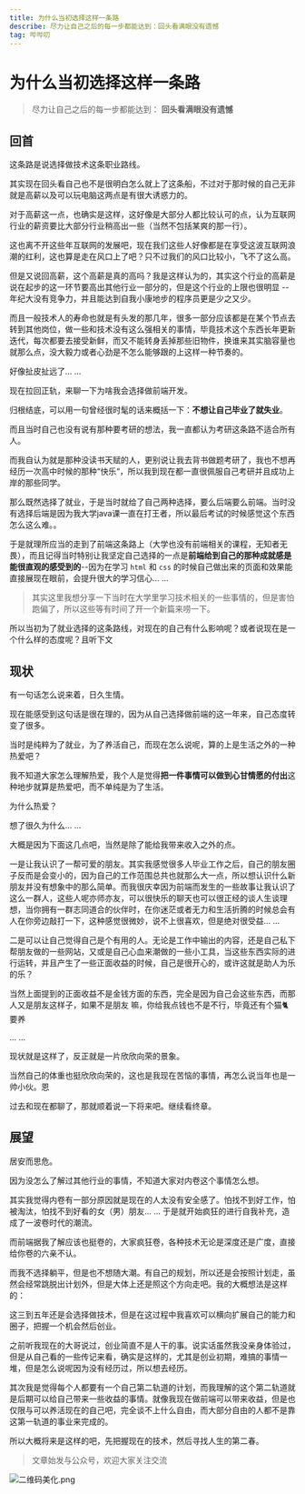 ```yaml
---
title: 为什么当初选择这样一条路
describe: 尽力让自己之后的每一步都能达到：回头看满眼没有遗憾
tag: 哔哔叨
---
```


# 为什么当初选择这样一条路

> 尽力让自己之后的每一步都能达到：
> **回头看满眼没有遗憾**

## 回首

这条路是说选择做技术这条职业路线。

其实现在回头看自己也不是很明白怎么就上了这条船，不过对于那时候的自己无非就是高薪以及可以玩电脑这两点是有很大诱惑力的。

对于高薪这一点，也确实是这样，这好像是大部分人都比较认可的点，认为互联网行业的薪资要比大部分行业稍高出一些（当然不包括某爽的那一行）。

这也离不开这些年互联网的发展吧，现在我们这些人好像都是在享受这波互联网浪潮的红利，这也算是走在风口上了吧？只不过我们的风口比较小，飞不了这么高。

但是又说回高薪，这个高薪是真的高吗？我是这样认为的，其实这个行业的高薪是说在起步的这一环节要高出其他行业一部分的，但是这个行业的上限也很明显 -- 年纪大没有竞争力，并且能达到自我小康地步的程序员更是少之又少。

而且一般技术人的寿命也就是有头发的那几年，很多一部分应该都是在某个节点去转到其他岗位，做一些和技术没有这么强相关的事情，毕竟技术这个东西长年更新迭代，每次都要去接受新鲜，而又不能转身丢掉那些旧物件，换谁来其实脑容量也就那么点，没大毅力或者心劲是不怎么能够跟的上这样一种节奏的。

好像扯皮扯远了... ...

现在拉回正轨，来聊一下为啥我会选择做前端开发。

归根结底，可以用一句曾经很时髦的话来概括一下：**不想让自己毕业了就失业**。

而且当时自己也没有说有那种要考研的想法，我一直都认为考研这条路不适合所有人。

而我自认为就是那种没读书天赋的人，更别说让我去背书做题考研了，我也不想再经历一次高中时候的那种“快乐“，所以我到现在都一直很佩服自己考研并且成功上岸的那些同学。

那么既然选择了就业，于是当时就给了自己两种选择，要么后端要么前端。当时没有选择后端是因为我大学java课一直在打王者，所以最后考试的时候感觉这个东西怎么这么难。。

于是就理所应当的走到了前端这条路上（大学也没有前端相关的课程，无知者无畏），而且记得当时特别让我坚定自己选择的一点是**前端给到自己的那种成就感是能很直观的感受到的**--因为在学习 `html` 和 `css` 的时候自己做出来的页面和效果能直接展现在眼前，会提升很大的学习信心... ...

> 其实这里我想分享一下当时在大学里学习技术相关的一些事情的，但是害怕跑偏了，所以这些等有时间了开一个新篇来唠一下。

所以当初为了就业选择的这条路线，对现在的自己有什么影响呢？或者说现在是一个什么样的态度呢？且听下文

## 现状

有一句话怎么说来着，日久生情。

现在能感受到这句话是很在理的，因为从自己选择做前端的这一年来，自己态度转变了很多。

当时是纯粹为了就业，为了养活自己，而现在怎么说呢，算的上是生活之外的一种热爱吧？

我不知道大家怎么理解热爱，我个人是觉得**把一件事情可以做到心甘情愿的付出**这种地步就算是热爱吧，而不单纯是为了生活。

为什么热爱？

想了很久为什么... ...

大概是因为下面这几点吧，当然是除了能给我带来收入之外的点。

一是让我认识了一帮可爱的朋友。其实我感觉很多人毕业工作之后，自己的朋友圈子反而是会变小的，因为自己的工作范围总共也就那么大一点，所以想认识什么新朋友并没有想象中的那么简单。而我很庆幸因为前端而发生的一些故事让我认识了这么一群人，这些人呢亦师亦友，可以很快乐的聊天也可以很正经的谈人生谈理想，当你拥有一群志同道合的伙伴时，在你迷茫或者无力和生活折腾的时候总会有人在你旁边敲打一下，这种感觉很微妙，说不上很喜欢，但是绝对很受益... ...

二是可以让自己觉得自己是个有用的人。无论是工作中输出的内容，还是自己私下帮朋友做的一些网站，又或是自己心血来潮做的一些小工具，当这些东西实际的进行运转，并且产生了一些正面收益的时候，自己是很开心的，或许这就是助人为乐的乐？

当然上面提到的正面收益不是金钱方面的东西，完全是因为自己会这些东西，而那人又是朋友这样子，如果不是朋友 嘛，你给我点钱也不是不行，毕竟还有个猫🐈要养

... ...

现状就是这样了，反正就是一片欣欣向荣的景象。

当然自己的体重也挺欣欣向荣的，这也是我现在苦恼的事情，再怎么说当年也是一帅小伙。恩

过去和现在都聊了，那就顺着说一下将来吧。继续看终章。

## 展望

居安而思危。

因为没怎么了解过其他行业的事情，不知道大家对内卷这个事情怎么想。

其实我觉得内卷有一部分原因就是现在的人太没有安全感了。怕找不到好工作，怕被淘汰，怕找不到好看的女（男）朋友... ... 于是就开始疯狂的进行自我补充，造成了一波卷时代的潮流。

而前端据我了解应该也挺卷的，大家疯狂卷，各种技术无论是深度还是广度，直接给你卷的六亲不认。

而我不选择躺平，但是也不想随大潮。有自己的规划，所以还是会按照计划走，虽然会经常跳脱出计划外，但是大体上还是照这个方向走吧。我的大概想法是这样的：

这三到五年还是会选择做技术，但是在这过程中我喜欢可以横向扩展自己的能力和圈子，把握一个机会然后创业。

之前听我现在的大哥说过，创业简直不是人干的事。说实话虽然我没亲身体验过，但是从自己看的一些传记来看，确实是这样的，尤其是创业初期，难搞的事情一堆，但是怎么说呢因为没有经历过，所以想去经历。

其次我是觉得每个人都要有一个自己第二轨道的计划，而我理解的这个第二轨道就是后期可以给自己带来一些收益的事情。就像我现在做前端可以带来收益，但是也仅限与可以养活现在的自己吧，完全谈不上什么自由，而大部分自由的人都不是靠这第一轨道的事业来完成的。

所以大概将来是这样的吧，先把握现在的技术，然后寻找人生的第二春。

> 文章始发与公众号，欢迎大家关注交流

![二维码美化.png](https://p9-juejin.byteimg.com/tos-cn-i-k3u1fbpfcp/9e85f97e3422474f8a0a819cf4dd9091~tplv-k3u1fbpfcp-watermark.image)
